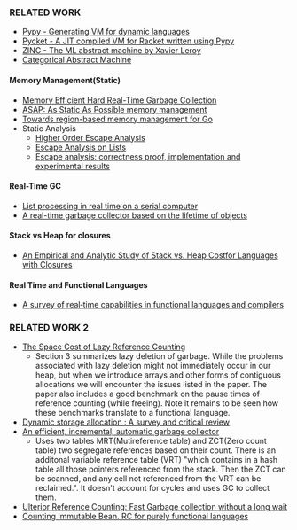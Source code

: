 ### RELATED WORK

- [Pypy - Generating VM for dynamic languages](https://sites.cs.ucsb.edu/~ckrintz/classes/s20/cs263/readings/pypy-vm-construction.pdf)
- [Pycket - A JIT compiled VM for Racket written using Pypy](http://homes.sice.indiana.edu/samth/pycket-draft.pdf)
- [ZINC - The ML abstract machine by Xavier Leroy](https://hal.inria.fr/inria-00070049/file/RT-0117.pdf)
- [Categorical Abstract Machine](https://www.researchgate.net/publication/228940729_The_Categorical_Abstract_Machine_Basics_and_Enhancements)

#### Memory Management(Static)

- [Memory Efficient Hard Real-Time Garbage Collection](http://liu.diva-portal.org/smash/get/diva2:20899/FULLTEXT01.pdf)
- [ASAP: As Static As Possible memory management](https://www.cl.cam.ac.uk/techreports/UCAM-CL-TR-908.pdf)
- [Towards region-based memory management for Go](https://dl.acm.org/doi/abs/10.1145/2247684.2247695)
- Static Analysis
  - [Higher Order Escape Analysis](https://link.springer.com/content/pdf/10.1007/3-540-52592-0_61.pdf)
  - [Escape Analysis on Lists](https://cs.nyu.edu/~goldberg/pubs/pg92.pdf)
  - [Escape analysis: correctness proof, implementation and experimental results](https://dl.acm.org/doi/abs/10.1145/268946.268949)


#### Real-Time GC
- [List processing in real time on a serial computer](https://dl.acm.org/doi/abs/10.1145/359460.359470)
- [A real-time garbage collector based on the lifetime of objects](https://dl.acm.org/doi/abs/10.1145/358141.358147)

#### Stack vs Heap for closures
- [An Empirical and Analytic Study of Stack vs. Heap Costfor Languages with Closures](https://www.cs.princeton.edu/~appel/papers/stack2.pdf)

#### Real Time and Functional Languages
- [A survey of real‐time capabilities in functional languages and compilers](https://onlinelibrary.wiley.com/doi/full/10.1002/cpe.4902)


### RELATED WORK 2

- [The Space Cost of Lazy Reference Counting](https://dl.acm.org/doi/10.1145/982962.964019)
  - Section 3 summarizes lazy deletion of garbage. While the problems associated with lazy deletion might not immediately occur
    in our heap, but when we introduce arrays and other forms of contiguous allocations we will encounter the issues listed in the paper.
    The paper also includes a good benchmark on the pause times of reference counting (while freeing). Note it remains to be seen how these
    benchmarks translate to a functional language.
- [Dynamic storage allocation : A survey and critical review](https://link.springer.com/chapter/10.1007/3-540-60368-9_19)
- [An efficient, incremental, automatic garbage collector](https://dl.acm.org/doi/abs/10.1145/360336.360345)
  - Uses two tables MRT(Mutireference table) and ZCT(Zero count table) two segregate references based on their count. There is an additonal
    variable reference table (VRT) "which contains in a hash table all those pointers referenced from the stack. Then the ZCT can be scanned, 
    and any cell not referenced from the VRT can be reclaimed.". It doesn't account for cycles and uses GC to collect them.
- [Ulterior Reference Counting: Fast Garbage collection without a long wait](https://users.cecs.anu.edu.au/~steveb/pubs/papers/urc-oopsla-2003.pdf)
- [Counting Immutable Bean. RC for purely functional languages](https://arxiv.org/pdf/1908.05647.pdf)
